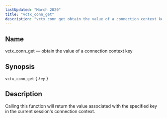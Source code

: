 ```yaml
---
lastUpdated: "March 2020"
title: "vctx_conn_get"
description: "vctx conn get obtain the value of a connection context key vctx conn get key Calling this function will return the value associated with the specified key in the current session's connection context..."
---
```


<a name="sieve.ref.vctx_conn_get"></a> 
## Name

vctx_conn_get — obtain the value of a connection context key

## Synopsis

`vctx_conn_get` { *`key`* }

<a name="idp31357296"></a> 
## Description

Calling this function will return the value associated with the specified key in the current session's connection context.